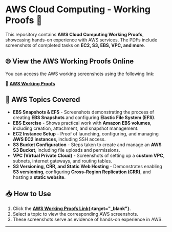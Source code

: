 # AWS Cloud Computing - Working Proofs 📁

This repository contains **AWS Cloud Computing Working Proofs**, showcasing hands-on experience with AWS services. The PDFs include screenshots of completed tasks on **EC2, S3, EBS, VPC, and more**.

## 🌐 View the AWS Working Proofs Online
You can access the AWS working screenshots using the following link:

🔗 **[AWS Working Proofs](https://cheruthanreddy.github.io/CloudComputing_AWS/)**  

## 📌 AWS Topics Covered

- **EBS Snapshots & EFS** - Screenshots demonstrating the process of creating **EBS Snapshots** and configuring **Elastic File System (EFS)**.
- **EBS Exercise** - Shows practical work with **Amazon EBS volumes**, including creation, attachment, and snapshot management.
- **EC2 Instance Setup** - Proof of launching, configuring, and managing **AWS EC2 instances**, including SSH access.
- **S3 Bucket Configuration** - Steps taken to create and manage an **AWS S3 Bucket**, including file uploads and permissions.
- **VPC (Virtual Private Cloud)** - Screenshots of setting up a **custom VPC**, subnets, internet gateways, and routing tables.
- **S3 Versioning, CRR, and Static Web Hosting** - Demonstrates enabling **S3 versioning**, configuring **Cross-Region Replication (CRR)**, and hosting a **static website**.

## 📥 How to Use
1. Click the **[AWS Working Proofs Link](https://cheruthanreddy.github.io/CloudComputing_AWS/){:target="_blank"}**.
2. Select a topic to view the corresponding AWS screenshots.
3. These screenshots serve as evidence of hands-on experience in AWS.

---
